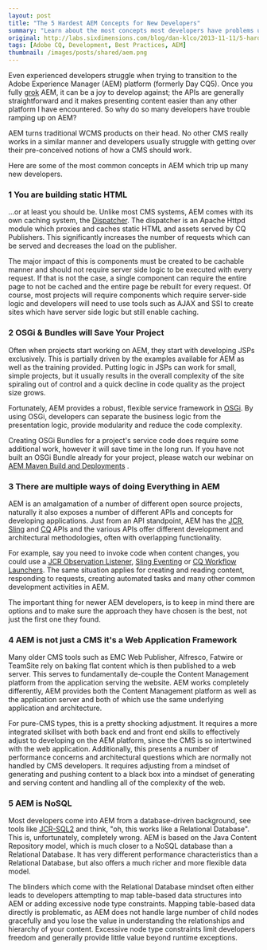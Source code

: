```yaml
---
layout: post
title: "The 5 Hardest AEM Concepts for New Developers"
summary: "Learn about the most concepts most developers have problems understanding when starting to develop on the AEM platform"
original: http://labs.sixdimensions.com/blog/dan-klco/2013-11-11/5-hardest-aem-concepts-new-developers
tags: [Adobe CQ, Development, Best Practices, AEM]
thumbnail: /images/posts/shared/aem.png
---
```


Even experienced developers struggle when trying to transition to the Adobe Experience Manager (AEM) platform (formerly Day CQ5). Once you fully [grok](http://en.wikipedia.org/wiki/Grok)  AEM, it can be a joy to develop against; the APIs are generally straightforward and it makes presenting content easier than any other platform I have encountered.  So why do so many developers have trouble ramping up on AEM?

AEM turns traditional WCMS products on their head.  No other CMS really works in a similar manner and developers usually struggle with getting over their pre-conceived notions of how a CMS should work.

Here are some of the most common concepts in AEM which trip up many new developers.

### 1 You are building static HTML

...or at least you should be.  Unlike most CMS systems, AEM comes with its own caching system, the [Dispatcher](http://dev.day.com/docs/en/cq/current/deploying/dispatcher.html).  The dispatcher is an Apache Httpd module which proxies and caches static HTML and assets served by CQ Publishers.  This significantly increases the number of requests which can be served and decreases the load on the publisher.

The major impact of this is components must be created to be cachable manner and should not require server side logic to be executed with every request.  If that is not the case, a single component can require the entire page to not be cached and the entire page be rebuilt for every request.  Of course, most projects will require components which require server-side logic and developers will need to use tools such as AJAX and SSI to create sites which have server side logic but still enable caching.

### 2 OSGi & Bundles will Save Your Project

Often when projects start working on AEM, they start with developing JSPs exclusively.  This is partially driven by the examples available for AEM as well as the training provided. Putting logic in JSPs can work for small, simple projects, but it usually results in the overall complexity of the site spiraling out of control and a quick decline in code quality as the project size grows.  

Fortunately, AEM provides a robust, flexible service framework in [OSGi](http://felix.apache.org).  By using OSGi, developers can separate the business logic from the presentation logic, provide modularity and reduce the code complexity.

Creating OSGi Bundles for a project's service code does require some additional work, however it will save time in the long run.  If you have not built an OSGi Bundle already for your project, please watch our webinar on [AEM Maven Build and Deployments](http://labs.sixdimensions.com/resources/webinars/cq5-development-setup-maven-build-and-deployment) .

### 3 There are multiple ways of doing Everything in AEM

AEM is an amalgamation of a number of different open source projects, naturally it also exposes a number of different APIs and concepts for developing applications.  Just from an API standpoint, AEM has the [JCR](http://www.day.com/maven/javax.jcr/javadocs/jcr-2.0/index.html), [Sling](http://sling.apache.org/apidocs/sling6/) and [CQ](http://dev.day.com/docs/en/cq/current/javadoc/overview-summary.html) APIs and the various APIs offer different development and architectural methodologies, often with overlapping functionality.  

For example, say you need to invoke code when content changes, you could use a [JCR Observation Listener](http://www.day.com/specs/jcr/2.0/12_Observation.html), [Sling Eventing](http://sling.apache.org/documentation/the-sling-engine/eventing-and-jobs.html) or [CQ Workflow Launchers](http://blogs.adobe.com/contentmanagement/2012/02/26/launcher-basics-in-the-workflow-console/).  The same situation applies for creating and reading content, responding to requests, creating automated tasks and many other common development activities in AEM.

The important thing for newer AEM developers, is to keep in mind there are options and to make sure the approach they have chosen is the best, not just the first one they found.

### 4 AEM is not just a CMS it's a Web Application Framework

Many older CMS tools such as EMC Web Publisher, Alfresco, Fatwire or TeamSite rely on baking flat content which is then published to a web server.  This serves to fundamentally de-couple the Content Management platform from the application serving the website.  AEM works completely differently, AEM provides both the Content Management platform as well as the application server and both of which use the same underlying application and architecture.

For pure-CMS types, this is a pretty shocking adjustment.  It requires a more integrated skillset with both back end and front end skills to effectively adjust to developing on the AEM platform, since the CMS is so intertwined with the web application.  Additionally, this presents a number of performance concerns and architectural questions which are normally not handled by CMS developers.  It requires adjusting from a mindset of generating and pushing content to a black box into a mindset of generating and serving content and handling all of the complexity of the web.

### 5 AEM is NoSQL

Most developers come into AEM from a database-driven background, see tools like [JCR-SQL2](http://www.day.com/specs/jcr/2.0/6_Query.html) and think, "oh, this works like a Relational Database".  This is, unfortunately, completely wrong.  AEM is based on the Java Content Repository model, which is much closer to a NoSQL database than a Relational Database.  It has very different performance characteristics than a Relational Database, but also offers a much richer and more flexible data model.

The blinders which come with the Relational Database mindset often either leads to developers attempting to map table-based data structures into AEM or adding excessive node type constraints.  Mapping table-based data directly is problematic, as AEM does not handle large number of child nodes gracefully and you lose the value in understanding the relationships and hierarchy of your content.  Excessive node type constraints limit developers freedom and generally provide little value beyond runtime exceptions.